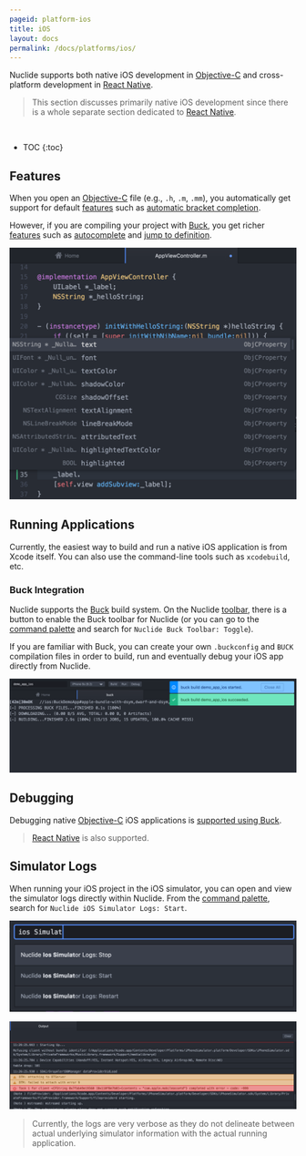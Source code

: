 ```yaml
---
pageid: platform-ios
title: iOS
layout: docs
permalink: /docs/platforms/ios/
---
```


Nuclide supports both native iOS development in [Objective-C](/docs/languages/objective-c) and
cross-platform development in [React Native](/docs/platforms/react-native).

> This section discusses primarily native iOS development since there is a whole separate section
> dedicated to [React Native](/docs/platforms/react-native).

<br/>

* TOC
{:toc}

## Features

When you open an [Objective-C](/docs/languages/objective-c/) file (e.g., `.h`, `.m`, `.mm`), you
automatically get support for default [features](/docs/languages/objective-c/#default-features) such
as
[automatic bracket completion](/docs/languages/objective-c/#default-features__automatic-bracket-completion).

However, if you are compiling your project with [Buck](http://buckbuild.com), you get richer
[features](/docs/languages/objective-c/#buck-enabled-features) such as
[autocomplete](/docs/languages/objective-c/#buck-enabled-features__autocomplete) and
[jump to definition](/docs/languages/objective-c/#buck-enabled-features__jump-to-definition).

![](/static/images/docs/platform-ios-native-autocomplete.png)

## Running Applications

Currently, the easiest way to build and run a native iOS application is from Xcode itself.
You can also use the command-line tools such as `xcodebuild`, etc.

### Buck Integration

Nuclide supports the [Buck](https://buckbuild.com/) build system. On the Nuclide
[toolbar](/docs/features/toolbar), there is a button to enable the Buck toolbar for Nuclide (or you
can go to the [command palette](/docs/editor/basics/#command-palette) and search for
`Nuclide Buck Toolbar: Toggle`).

If you are familiar with Buck, you can create your own `.buckconfig` and `BUCK` compilation files
in order to build, run and eventually debug your iOS app directly from Nuclide.

![](/static/images/docs/platform-ios-buck-build.png)

## Debugging

Debugging native [Objective-C](/docs/languages/objective-c/) iOS applications is
[supported using Buck](/docs/languages/objective-c/#debugging).

> [React Native](/docs/platforms/react-native/#debugging) is also supported.

## Simulator Logs

When running your iOS project in the iOS simulator, you can open and view the simulator logs
directly within Nuclide. From the [command palette](/docs/editor/basics/#command-palette), search
for `Nuclide iOS Simulator Logs: Start`.

![](/static/images/docs/platform-ios-toggle-simulator.png)

![](/static/images/docs/platform-ios-simulator-output.png)

> Currently, the logs are very verbose as they do not delineate between actual underlying simulator
> information with the actual running application.
